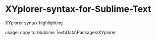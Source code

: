 XYplorer-syntax-for-Sublime-Text
================================

XYplorer syntax highlighting

usage: copy to \Sublime Text\Data\Packages\XYplorer
